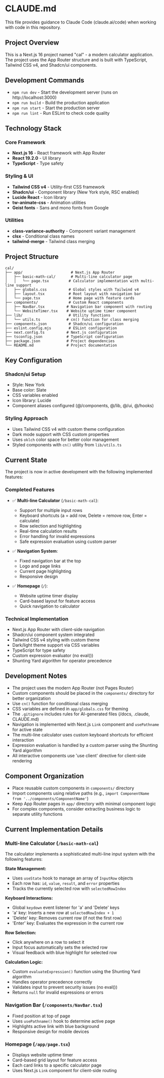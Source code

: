 # CLAUDE.md

This file provides guidance to Claude Code (claude.ai/code) when working with code in this repository.

## Project Overview

This is a Next.js 16 project named "cal" - a modern calculator application. The project uses the App Router structure and is built with TypeScript, Tailwind CSS v4, and Shadcn/ui components.

## Development Commands

- `npm run dev` - Start the development server (runs on http://localhost:3000)
- `npm run build` - Build the production application
- `npm run start` - Start the production server
- `npm run lint` - Run ESLint to check code quality

## Technology Stack

### Core Framework
- **Next.js 16** - React framework with App Router
- **React 19.2.0** - UI library
- **TypeScript** - Type safety

### Styling & UI
- **Tailwind CSS v4** - Utility-first CSS framework
- **Shadcn/ui** - Component library (New York style, RSC enabled)
- **Lucide React** - Icon library
- **tw-animate-css** - Animation utilities
- **Geist fonts** - Sans and mono fonts from Google

### Utilities
- **class-variance-authority** - Component variant management
- **clsx** - Conditional class names
- **tailwind-merge** - Tailwind class merging

## Project Structure

```
cal/
├── app/                      # Next.js App Router
│   ├── basic-math-cal/       # Multi-line calculator page
│   │   └── page.tsx         # Calculator implementation with multi-line support
│   ├── globals.css          # Global styles with Tailwind v4
│   ├── layout.tsx           # Root layout with navigation bar
│   └── page.tsx             # Home page with feature cards
├── components/              # Custom React components
│   ├── NavBar.tsx          # Navigation bar component with routing
│   └── WebsiteTimer.tsx    # Website uptime timer component
├── lib/                     # Utility functions
│   └── utils.ts            # cn() function for class merging
├── components.json          # Shadcn/ui configuration
├── eslint.config.mjs        # ESLint configuration
├── next.config.ts          # Next.js configuration
├── tsconfig.json           # TypeScript configuration
├── package.json            # Project dependencies
└── README.md               # Project documentation
```

## Key Configuration

### Shadcn/ui Setup
- Style: New York
- Base color: Slate
- CSS variables enabled
- Icon library: Lucide
- Component aliases configured (@/components, @/lib, @/ui, @/hooks)

### Styling Approach
- Uses Tailwind CSS v4 with custom theme configuration
- Dark mode support with CSS custom properties
- Uses `oklch` color space for better color management
- Styled components with `cn()` utility from `lib/utils.ts`

## Current State

The project is now in active development with the following implemented features:

### Completed Features
- ✅ **Multi-line Calculator** (`/basic-math-cal`):
  - Support for multiple input rows
  - Keyboard shortcuts (a = add row, Delete = remove row, Enter = calculate)
  - Row selection and highlighting
  - Real-time calculation results
  - Error handling for invalid expressions
  - Safe expression evaluation using custom parser

- ✅ **Navigation System**:
  - Fixed navigation bar at the top
  - Logo and page links
  - Current page highlighting
  - Responsive design

- ✅ **Homepage** (`/`):
  - Website uptime timer display
  - Card-based layout for feature access
  - Quick navigation to calculator

### Technical Implementation
- Next.js App Router with client-side navigation
- Shadcn/ui component system integrated
- Tailwind CSS v4 styling with custom theme
- Dark/light theme support via CSS variables
- TypeScript for type safety
- Custom expression evaluator (no eval())
- Shunting Yard algorithm for operator precedence

## Development Notes

- The project uses the modern App Router (not Pages Router)
- Custom components should be placed in the `components/` directory for better organization
- Use `cn()` function for conditional class merging
- CSS variables are defined in `app/globals.css` for theming
- The `.gitignore` includes rules for AI-generated files (/docs, .claude, CLAUDE.md)
- Navigation is implemented with Next.js `Link` component and `usePathname` for active state
- The multi-line calculator uses custom keyboard shortcuts for efficient interaction
- Expression evaluation is handled by a custom parser using the Shunting Yard algorithm
- All interactive components use 'use client' directive for client-side rendering

## Component Organization

- Place reusable custom components in `components/` directory
- Import components using relative paths (e.g., `import ComponentName from '../components/ComponentName'`)
- Keep App Router pages in `app/` directory with minimal component logic
- For complex components, consider extracting business logic to separate utility functions

## Current Implementation Details

### Multi-line Calculator (`/basic-math-cal`)
The calculator implements a sophisticated multi-line input system with the following features:

**State Management:**
- Uses `useState` hook to manage an array of `InputRow` objects
- Each row has: `id`, `value`, `result`, and `error` properties
- Tracks the currently selected row with `selectedRowIndex`

**Keyboard Interactions:**
- Global `keydown` event listener for 'a' and 'Delete' keys
- 'a' key: Inserts a new row at `selectedRowIndex + 1`
- 'Delete' key: Removes current row (if not the first row)
- 'Enter' key: Evaluates the expression in the current row

**Row Selection:**
- Click anywhere on a row to select it
- Input focus automatically sets the selected row
- Visual feedback with blue highlight for selected row

**Calculation Logic:**
- Custom `evaluateExpression()` function using the Shunting Yard algorithm
- Handles operator precedence correctly
- Validates input to prevent security issues (no eval())
- Returns `null` for invalid expressions or errors

### Navigation Bar (`/components/NavBar.tsx`)
- Fixed position at top of page
- Uses `usePathname()` hook to determine active page
- Highlights active link with blue background
- Responsive design for mobile devices

### Homepage (`/app/page.tsx`)
- Displays website uptime timer
- Card-based grid layout for feature access
- Each card links to a specific calculator page
- Uses Next.js `Link` component for client-side routing